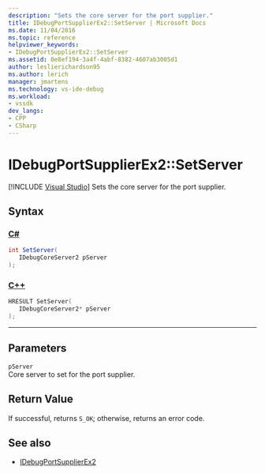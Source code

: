 ```yaml
---
description: "Sets the core server for the port supplier."
title: IDebugPortSupplierEx2::SetServer | Microsoft Docs
ms.date: 11/04/2016
ms.topic: reference
helpviewer_keywords:
- IDebugPortSupplierEx2::SetServer
ms.assetid: 0e8ef194-3a4f-4abf-8382-4607ab3005d1
author: leslierichardson95
ms.author: lerich
manager: jmartens
ms.technology: vs-ide-debug
ms.workload:
- vssdk
dev_langs:
- CPP
- CSharp
---
```

# IDebugPortSupplierEx2::SetServer

 [!INCLUDE [Visual Studio](~/includes/applies-to-version/vs-windows-only.md)]
Sets the core server for the port supplier.

## Syntax

### [C#](#tab/csharp)
```csharp
int SetServer(
   IDebugCoreServer2 pServer
);
```
### [C++](#tab/cpp)
```cpp
HRESULT SetServer(
   IDebugCoreServer2* pServer
);
```
---

## Parameters
`pServer`\
Core server to set for the port supplier.

## Return Value
 If successful, returns `S_OK`; otherwise, returns an error code.

## See also
- [IDebugPortSupplierEx2](../../../extensibility/debugger/reference/idebugportsupplierex2.md)
